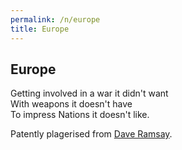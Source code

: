 ```yaml
---
permalink: /n/europe
title: Europe
---
```


## Europe

Getting involved in a war it didn't want
<br/>
With weapons it doesn't have
<br/>
To impress Nations it doesn't like.
<br/>


Patently plagerised from [Dave Ramsay](https://undefeatedmotivation.com/quotes/we-buy-things-we-don-t-need-with-money-we-don-t-have-to-impress-people-we-don-t-like-dave-ramsey-quote/).
